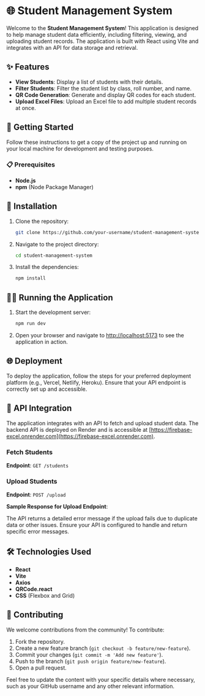 # 🌐 Student Management System

Welcome to the **Student Management System**! This application is designed to help manage student data efficiently, including filtering, viewing, and uploading student records. The application is built with React using Vite and integrates with an API for data storage and retrieval.

## ✨ Features

- **View Students**: Display a list of students with their details.
- **Filter Students**: Filter the student list by class, roll number, and name.
- **QR Code Generation**: Generate and display QR codes for each student.
- **Upload Excel Files**: Upload an Excel file to add multiple student records at once.

## 🚀 Getting Started

Follow these instructions to get a copy of the project up and running on your local machine for development and testing purposes.

### 📋 Prerequisites

- **Node.js**
- **npm** (Node Package Manager)

## 🔧 Installation

1. Clone the repository:

   ```bash
   git clone https://github.com/your-username/student-management-system.git
   ```

2. Navigate to the project directory:

   ```bash
   cd student-management-system
   ```

3. Install the dependencies:

   ```bash
   npm install
   ```

## 🏃‍♂️ Running the Application

1. Start the development server:

   ```bash
   npm run dev
   ```

2. Open your browser and navigate to [http://localhost:5173](http://localhost:5173) to see the application in action.

## 🌐 Deployment

To deploy the application, follow the steps for your preferred deployment platform (e.g., Vercel, Netlify, Heroku). Ensure that your API endpoint is correctly set up and accessible.

## 📡 API Integration

The application integrates with an API to fetch and upload student data. The backend API is deployed on Render and is accessible at [https://firebase-excel.onrender.com](https://firebase-excel.onrender.com).

### Fetch Students

**Endpoint**: `GET /students`

### Upload Students

**Endpoint**: `POST /upload`

**Sample Response for Upload Endpoint**:

The API returns a detailed error message if the upload fails due to duplicate data or other issues. Ensure your API is configured to handle and return specific error messages.

## 🛠️ Technologies Used

- **React**
- **Vite**
- **Axios**
- **QRCode.react**
- **CSS** (Flexbox and Grid)

## 👥 Contributing

We welcome contributions from the community! To contribute:

1. Fork the repository.
2. Create a new feature branch (`git checkout -b feature/new-feature`).
3. Commit your changes (`git commit -m 'Add new feature'`).
4. Push to the branch (`git push origin feature/new-feature`).
5. Open a pull request.


Feel free to update the content with your specific details where necessary, such as your GitHub username and any other relevant information.
